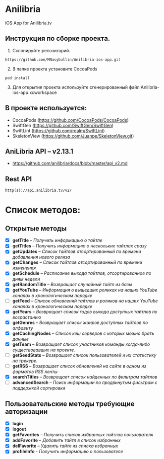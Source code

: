 # Anilibria
iOS App for Anilibria.tv 

## Инструкция по сборке проекта.
1) Склонируйте репозиторий.
```
https://github.com/MNasybullin/Anilibria-ios-app.git
```
2) В папке проекта установите CocoaPods
```
pod install
```
3) Для открытия проекта используйте сгенерированный файл Anilibria-ios-app.xcworkspace

## В проекте используется:
- CocoaPods (https://github.com/CocoaPods/CocoaPods)
- SwiftGen (https://github.com/SwiftGen/SwiftGen)
- SwiftLint (https://github.com/realm/SwiftLint)
- SkeletonView (https://github.com/Juanpe/SkeletonView.git)

## AniLibria API – v2.13.1
- https://github.com/anilibria/docs/blob/master/api_v2.md

## Rest API
```
http(s)://api.anilibria.tv/v2/
```

# Список методов:

## Открытые методы
- [x] **getTitle** – *Получить информацию о тайтле*
- [x] **getTitles** – *Получить информацию о нескольких тайтлах сразу*
- [x] **getUpdates** – *Список тайтлов отсортированный по времени добавления нового релиза*
- [x] **getChanges** – *Список тайтлов отсортированный по времени изменения*
- [x] **getSchedule** – *Расписание выхода тайтлов, отсортированное по дням недели*
- [x] **getRandomTitle** – *Возвращает случайный тайтл из базы*
- [x] **getYouTube** – *Информация о вышедших роликах на наших YouTube каналах в хронологическом порядке*
- [ ] **getFeed** – *Список обновлений тайтлов и роликов на наших YouTube каналах в хронологическом порядке*
- [x] **getYears** – *Возвращает список годов выхода доступных тайтлов по возрастанию*
- [x] **getGenres** – *Возвращает список жанров доступных тайтлов по алфавиту*
- [x] **getCachingNodes** – *Список кеш серверов с которых можно брать данные*
- [x] **getTeam** – *Возвращает список участников команды когда-либо существовавших на проекте.*
- [ ] **getSeedStats** – *Возвращает список пользователей и их статистику на трекере.*
- [ ] **getRSS** – *Возвращает список обновлений на сайте в одном из форматов RSS ленты*
- [x] **searchTitles** – *Возвращает список найденных по фильтрам тайтлов*
- [ ] **advancedSearch** – *Поиск информации по продвинутым фильтрам с поддержкой сортировки*

## Пользовательские методы требующие авторизации
- [x] **login**
- [x] **logout**
- [x] **getFavorites** – *Получить список избранных тайтлов пользователя*
- [x] **addFavorite** – *Добавить тайтл в список избранных*
- [x] **delFavorite** – *Удалить тайтл из списка избранных*
- [x] **profileInfo** - *Получить информацию о пользователе*
